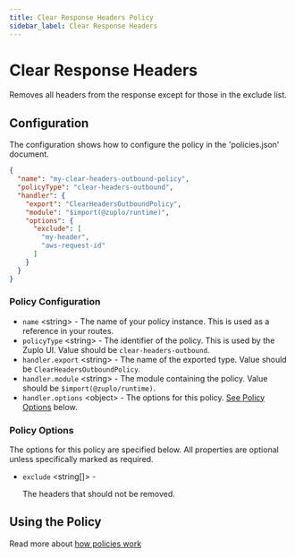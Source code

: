 ```yaml
---
title: Clear Response Headers Policy
sidebar_label: Clear Response Headers
---
```


<!-- WARNING: This document is generated. DO NOT EDIT BY HAND -->

# Clear Response Headers






<!-- start: intro.md -->
Removes all headers from the response except for those in the exclude list.
<!-- end: intro.md -->

<PolicyStatus isBeta={false} isPaidAddOn={false} />



## Configuration 

The configuration shows how to configure the policy in the 'policies.json' document.

```json title="config/policies.json"
{
  "name": "my-clear-headers-outbound-policy",
  "policyType": "clear-headers-outbound",
  "handler": {
    "export": "ClearHeadersOutboundPolicy",
    "module": "$import(@zuplo/runtime)",
    "options": {
      "exclude": [
        "my-header",
        "aws-request-id"
      ]
    }
  }
}
```

<div className="policy-options">
<div><h3 class="anchor anchorWithStickyNavbar_node_modules-@docusaurus-theme-classic-lib-theme-Heading-styles-module" id="policy-configuration">Policy Configuration<a href="#policy-configuration" class="hash-link" aria-label="Direct link to Policy Configuration" title="Direct link to Policy Configuration">​</a></h3><ul><li><code>name</code> <span class="type-option">&lt;string&gt;</span> - The name of your policy instance. This is used as a reference in your routes.</li><li><code>policyType</code> <span class="type-option">&lt;string&gt;</span> - The identifier of the policy. This is used by the Zuplo UI. Value should be <code>clear-headers-outbound</code>.</li><li><code>handler.export</code> <span class="type-option">&lt;string&gt;</span> - The name of the exported type. Value should be <code>ClearHeadersOutboundPolicy</code>.</li><li><code>handler.module</code> <span class="type-option">&lt;string&gt;</span> - The module containing the policy. Value should be <code>$import(@zuplo/runtime)</code>.</li><li><code>handler.options</code> <span class="type-option">&lt;object&gt;</span> - The options for this policy. <a href="#policy-options">See Policy Options</a> below.</li></ul><h3 class="anchor anchorWithStickyNavbar_node_modules-@docusaurus-theme-classic-lib-theme-Heading-styles-module" id="policy-options">Policy Options<a href="#policy-options" class="hash-link" aria-label="Direct link to Policy Options" title="Direct link to Policy Options">​</a></h3><p>The options for this policy are specified below. All properties are optional unless specifically marked as required.</p><ul><li><code>exclude</code><span class="type-option"> &lt;string[]&gt;</span> - <div><p>The headers that should not be removed.</p></div></li></ul></div>
</div>

## Using the Policy
<!-- start: doc.md -->

<!-- end: doc.md -->

Read more about [how policies work](/docs/articles/policies)

